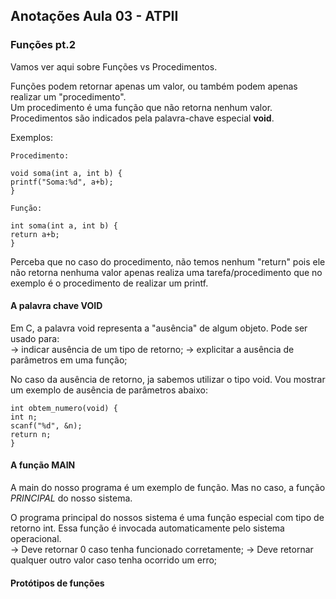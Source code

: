## Anotações Aula 03 - ATPII

### **Funções pt.2**
Vamos ver aqui sobre Funções vs Procedimentos.

Funções podem retornar apenas um valor, ou também podem apenas realizar um "procedimento".  
Um procedimento é uma função que não retorna nenhum valor. Procedimentos são indicados pela palavra-chave especial **void**.

Exemplos:  
```
Procedimento:

void soma(int a, int b) {
printf("Soma:%d", a+b);
}
```

```
Função:

int soma(int a, int b) {
return a+b;
}
```

Perceba que no caso do procedimento, não temos nenhum "return" pois ele não retorna nenhuma valor apenas realiza uma tarefa/procedimento que no exemplo é o procedimento de realizar um printf.

#### **A palavra chave VOID**

Em C, a palavra void representa a "ausência" de algum objeto. Pode ser usado para:  
-> indicar ausência de um tipo de retorno;
-> explicitar a ausência de parâmetros em uma função;

No caso da ausência de retorno, ja sabemos utilizar o tipo void. Vou mostrar um exemplo de ausência de parâmetros abaixo:

```
int obtem_numero(void) {
int n;
scanf("%d", &n);
return n;
}
```

#### **A função MAIN**

A main do nosso programa é um exemplo de função. Mas no caso, a função *PRINCIPAL* do nosso sistema.

O programa principal do nossos sistema é uma função especial com tipo de retorno int. Essa função é invocada automaticamente pelo sistema operacional.  
-> Deve retornar 0 caso tenha funcionado corretamente;
-> Deve retornar qualquer outro valor caso tenha ocorrido um erro;

#### **Protótipos de funções**

